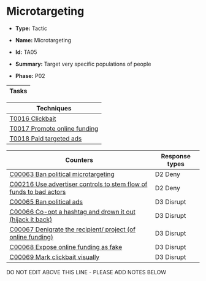 # Microtargeting

* **Type:** Tactic

* **Name:** Microtargeting

* **Id:** TA05

* **Summary:** Target very specific populations of people

* **Phase:** P02



| Tasks |
| ----- |



| Techniques |
| ---------- |
| [T0016 Clickbait](../techniques/T0016.md) |
| [T0017 Promote online funding](../techniques/T0017.md) |
| [T0018 Paid targeted ads](../techniques/T0018.md) |



| Counters | Response types |
| -------- | -------------- |
| [C00063 Ban political microtargeting](../counters/C00063.md) | D2 Deny |
| [C00216 Use advertiser controls to stem flow of funds to bad actors](../counters/C00216.md) | D2 Deny |
| [C00065 Ban political ads](../counters/C00065.md) | D3 Disrupt |
| [C00066 Co-opt a hashtag and drown it out (hijack it back)](../counters/C00066.md) | D3 Disrupt |
| [C00067 Denigrate the recipient/ project (of online funding)](../counters/C00067.md) | D3 Disrupt |
| [C00068 Expose online funding as fake](../counters/C00068.md) | D3 Disrupt |
| [C00069 Mark clickbait visually](../counters/C00069.md) | D3 Disrupt |


DO NOT EDIT ABOVE THIS LINE - PLEASE ADD NOTES BELOW